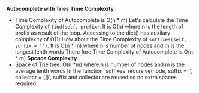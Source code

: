 **Autocomplete with Tries**
**Time Complexity**
- Time Complexity of Autocomplete is O(n * m)
Let's calculate the Time Complexity of `find(self, prefix)`. It is O(n) where n is the length of prefix as result of the loop.  Accessing to the dict() has auxilary complexity of O(1)
How about the Time Complexity of `suffixes(self, suffix = '')`. It is O(n * m) where n is number of nodes and m is the longest lenth words
There fore Time Complexity of Autocomplete is O(n * m)
**Spcace Complexity**
- Space of Trie tree: O(n *m) 
where n is number of nodes and m is the average lenth words
In the function 'suffixes_recursive(node, suffix = '', collector = [])', suffix and collector are reused so no extra spaces required.